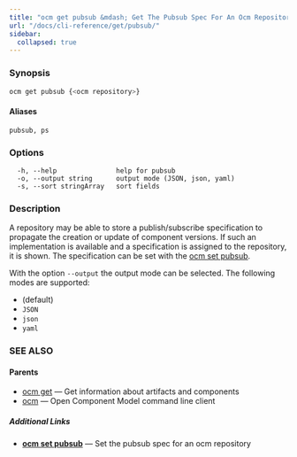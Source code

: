 ```yaml
---
title: "ocm get pubsub &mdash; Get The Pubsub Spec For An Ocm Repository"
url: "/docs/cli-reference/get/pubsub/"
sidebar:
  collapsed: true
---
```


### Synopsis

```bash
ocm get pubsub {<ocm repository>}
```

#### Aliases

```text
pubsub, ps
```

### Options

```text
  -h, --help               help for pubsub
  -o, --output string      output mode (JSON, json, yaml)
  -s, --sort stringArray   sort fields
```

### Description

A repository may be able to store a publish/subscribe specification
to propagate the creation or update of component versions.
If such an implementation is available and a specification is
assigned to the repository, it is shown. The specification
can be set with the [ocm set pubsub](ocm_set_pubsub.md).


With the option <code>--output</code> the output mode can be selected.
The following modes are supported:
  - <code></code> (default)
  - <code>JSON</code>
  - <code>json</code>
  - <code>yaml</code>

### SEE ALSO

#### Parents

* [ocm get](ocm_get.md)	 &mdash; Get information about artifacts and components
* [ocm](ocm.md)	 &mdash; Open Component Model command line client



##### Additional Links

* [<b>ocm set pubsub</b>](ocm_set_pubsub.md)	 &mdash; Set the pubsub spec for an ocm repository

